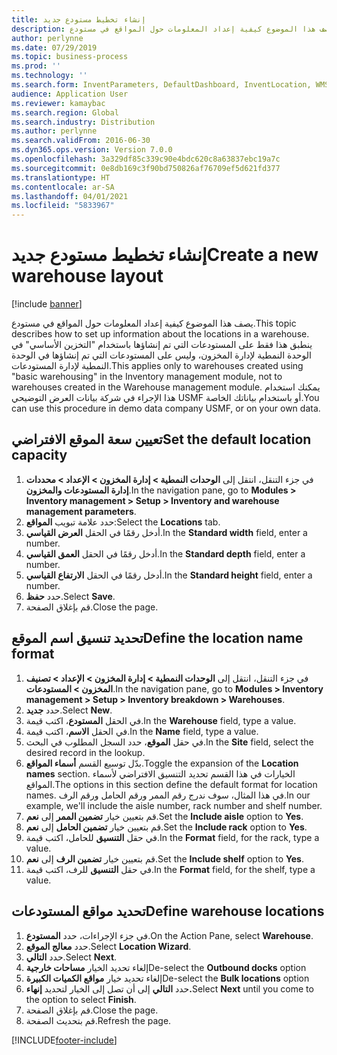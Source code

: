 ```yaml
---
title: إنشاء تخطيط مستودع جديد
description: يصف هذا الموضوع كيفية إعداد المعلومات حول المواقع في مستودع.
author: perlynne
ms.date: 07/29/2019
ms.topic: business-process
ms.prod: ''
ms.technology: ''
ms.search.form: InventParameters, DefaultDashboard, InventLocation, WMSLocationWizard
audience: Application User
ms.reviewer: kamaybac
ms.search.region: Global
ms.search.industry: Distribution
ms.author: perlynne
ms.search.validFrom: 2016-06-30
ms.dyn365.ops.version: Version 7.0.0
ms.openlocfilehash: 3a329df85c339c90e4bdc620c8a63837ebc19a7c
ms.sourcegitcommit: 0e8db169c3f90bd750826af76709ef5d621fd377
ms.translationtype: HT
ms.contentlocale: ar-SA
ms.lasthandoff: 04/01/2021
ms.locfileid: "5833967"
---
```

# <a name="create-a-new-warehouse-layout"></a><span data-ttu-id="60efa-103">إنشاء تخطيط مستودع جديد</span><span class="sxs-lookup"><span data-stu-id="60efa-103">Create a new warehouse layout</span></span>

[!include [banner](../../includes/banner.md)]

<span data-ttu-id="60efa-104">يصف هذا الموضوع كيفية إعداد المعلومات حول المواقع في مستودع.</span><span class="sxs-lookup"><span data-stu-id="60efa-104">This topic describes how to set up information about the locations in a warehouse.</span></span> <span data-ttu-id="60efa-105">ينطبق هذا فقط على المستودعات التي تم إنشاؤها باستخدام "التخزين الأساسي" في الوحدة النمطية لإدارة المخزون، وليس على المستودعات التي تم إنشاؤها في الوحدة النمطية لإدارة المستودعات.</span><span class="sxs-lookup"><span data-stu-id="60efa-105">This applies only to warehouses created using "basic warehousing" in the Inventory management module, not to warehouses created in the Warehouse management module.</span></span> <span data-ttu-id="60efa-106">يمكنك استخدام هذا الإجراء في شركة بيانات العرض التوضيحي USMF أو باستخدام بياناتك الخاصة.</span><span class="sxs-lookup"><span data-stu-id="60efa-106">You can use this procedure in demo data company USMF, or on your own data.</span></span>


## <a name="set-the-default-location-capacity"></a><span data-ttu-id="60efa-107">تعيين سعة الموقع الافتراضي</span><span class="sxs-lookup"><span data-stu-id="60efa-107">Set the default location capacity</span></span>
1. <span data-ttu-id="60efa-108">في جزء التنقل، انتقل إلى **الوحدات النمطية > إدارة المخزون > الإعداد > محددات إدارة المستودعات والمخزون‬**.</span><span class="sxs-lookup"><span data-stu-id="60efa-108">In the navigation pane, go to **Modules > Inventory management > Setup > Inventory and warehouse management parameters**.</span></span>
2. <span data-ttu-id="60efa-109">حدد علامة تبويب **المواقع**:</span><span class="sxs-lookup"><span data-stu-id="60efa-109">Select the **Locations** tab.</span></span>
3. <span data-ttu-id="60efa-110">أدخل رقمًا في الحقل **العرض القياسي**.</span><span class="sxs-lookup"><span data-stu-id="60efa-110">In the **Standard width** field, enter a number.</span></span>
4. <span data-ttu-id="60efa-111">أدخل رقمًا في الحقل **العمق القياسي‬**.</span><span class="sxs-lookup"><span data-stu-id="60efa-111">In the **Standard depth** field, enter a number.</span></span>
5. <span data-ttu-id="60efa-112">أدخل رقمًا في الحقل **الارتفاع القياسي‬**.</span><span class="sxs-lookup"><span data-stu-id="60efa-112">In the **Standard height** field, enter a number.</span></span>
6. <span data-ttu-id="60efa-113">حدد **حفظ**.</span><span class="sxs-lookup"><span data-stu-id="60efa-113">Select **Save**.</span></span>
7. <span data-ttu-id="60efa-114">قم بإغلاق الصفحة.</span><span class="sxs-lookup"><span data-stu-id="60efa-114">Close the page.</span></span>

## <a name="define-the-location-name-format"></a><span data-ttu-id="60efa-115">تحديد تنسيق اسم الموقع</span><span class="sxs-lookup"><span data-stu-id="60efa-115">Define the location name format</span></span>
1. <span data-ttu-id="60efa-116">في جزء التنقل، انتقل إلى **الوحدات النمطية > إدارة المخزون > الإعداد > تصنيف المخزون‬ > المستودعات**.</span><span class="sxs-lookup"><span data-stu-id="60efa-116">In the navigation pane, go to **Modules > Inventory management > Setup > Inventory breakdown > Warehouses**.</span></span>
2. <span data-ttu-id="60efa-117">حدد **جديد**.</span><span class="sxs-lookup"><span data-stu-id="60efa-117">Select **New**.</span></span>
3. <span data-ttu-id="60efa-118">في الحقل **المستودع**، اكتب قيمة.</span><span class="sxs-lookup"><span data-stu-id="60efa-118">In the **Warehouse** field, type a value.</span></span>
4. <span data-ttu-id="60efa-119">في الحقل **الاسم**، اكتب قيمة.</span><span class="sxs-lookup"><span data-stu-id="60efa-119">In the **Name** field, type a value.</span></span>
5. <span data-ttu-id="60efa-120">في حقل **الموقع**، حدد السجل المطلوب في البحث.</span><span class="sxs-lookup"><span data-stu-id="60efa-120">In the **Site** field, select the desired record in the lookup.</span></span>
6. <span data-ttu-id="60efa-121">بدّل توسيع القسم **أسماء المواقع**.</span><span class="sxs-lookup"><span data-stu-id="60efa-121">Toggle the expansion of the **Location names** section.</span></span> <span data-ttu-id="60efa-122">الخيارات في هذا القسم تحديد التنسيق الافتراضي لأسماء المواقع.</span><span class="sxs-lookup"><span data-stu-id="60efa-122">The options in this section define the default format for location names.</span></span> <span data-ttu-id="60efa-123">في هذا المثال، سوف ندرج رقم الممر ورقم الحامل ورقم الرف.</span><span class="sxs-lookup"><span data-stu-id="60efa-123">In our example, we'll include the aisle number, rack number and shelf number.</span></span>  
7. <span data-ttu-id="60efa-124">قم بتعيين خيار **تضمين الممر‬** إلى **نعم**.</span><span class="sxs-lookup"><span data-stu-id="60efa-124">Set the **Include aisle** option to **Yes**.</span></span>
8. <span data-ttu-id="60efa-125">قم بتعيين خيار **تضمين الحامل** إلى **نعم**.</span><span class="sxs-lookup"><span data-stu-id="60efa-125">Set the **Include rack** option to **Yes**.</span></span> 
9. <span data-ttu-id="60efa-126">في حقل **التنسيق** للحامل، اكتب قيمة.</span><span class="sxs-lookup"><span data-stu-id="60efa-126">In the **Format** field, for the rack, type a value.</span></span>
10. <span data-ttu-id="60efa-127">قم بتعيين خيار **تضمين الرف** إلى **نعم**.</span><span class="sxs-lookup"><span data-stu-id="60efa-127">Set the **Include shelf** option to **Yes**.</span></span>
11. <span data-ttu-id="60efa-128">في حقل **التنسيق** للرف، اكتب قيمة.</span><span class="sxs-lookup"><span data-stu-id="60efa-128">In the **Format** field, for the shelf, type a value.</span></span>

## <a name="define-warehouse-locations"></a><span data-ttu-id="60efa-129">تحديد مواقع المستودعات</span><span class="sxs-lookup"><span data-stu-id="60efa-129">Define warehouse locations</span></span>
1. <span data-ttu-id="60efa-130">في جزء الإجراءات، حدد **المستودع**.</span><span class="sxs-lookup"><span data-stu-id="60efa-130">On the Action Pane, select **Warehouse**.</span></span>
2. <span data-ttu-id="60efa-131">حدد **معالج الموقع**.</span><span class="sxs-lookup"><span data-stu-id="60efa-131">Select **Location Wizard**.</span></span>
3. <span data-ttu-id="60efa-132">حدد **التالي**.</span><span class="sxs-lookup"><span data-stu-id="60efa-132">Select **Next**.</span></span>
4. <span data-ttu-id="60efa-133">إلغاء تحديد الخيار **مساحات خارجية**</span><span class="sxs-lookup"><span data-stu-id="60efa-133">De-select the **Outbound docks** option</span></span>
5. <span data-ttu-id="60efa-134">إلغاء تحديد خيار **مواقع الكميات الكبيرة**</span><span class="sxs-lookup"><span data-stu-id="60efa-134">De-select the **Bulk locations** option</span></span>
6. <span data-ttu-id="60efa-135">حدد **التالي** إلى أن تصل إلى الخيار لتحديد **إنهاء.**</span><span class="sxs-lookup"><span data-stu-id="60efa-135">Select **Next** until you come to the option to select **Finish**.</span></span>
7. <span data-ttu-id="60efa-136">قم بإغلاق الصفحة.</span><span class="sxs-lookup"><span data-stu-id="60efa-136">Close the page.</span></span>
8. <span data-ttu-id="60efa-137">قم بتحديث الصفحة.</span><span class="sxs-lookup"><span data-stu-id="60efa-137">Refresh the page.</span></span>



[!INCLUDE[footer-include](../../../includes/footer-banner.md)]